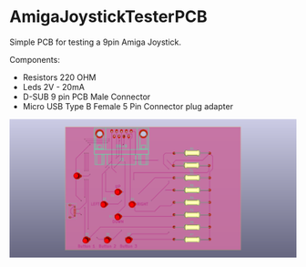 # AmigaJoystickTesterPCB

Simple PCB for testing a 9pin Amiga Joystick.

Components:
* Resistors 220 OHM
* Leds 2V - 20mA
* D-SUB 9 pin PCB Male Connector
* Micro USB Type B Female 5 Pin Connector plug adapter

![PCB](https://github.com/Ozzyboshi/AmigaJoystickTesterPCB/blob/master/joysticktester.png)
